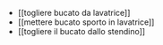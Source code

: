 - [[togliere bucato da lavatrice]]
- [[mettere bucato sporto in lavatrice]]
- [[togliere il bucato dallo stendino]]